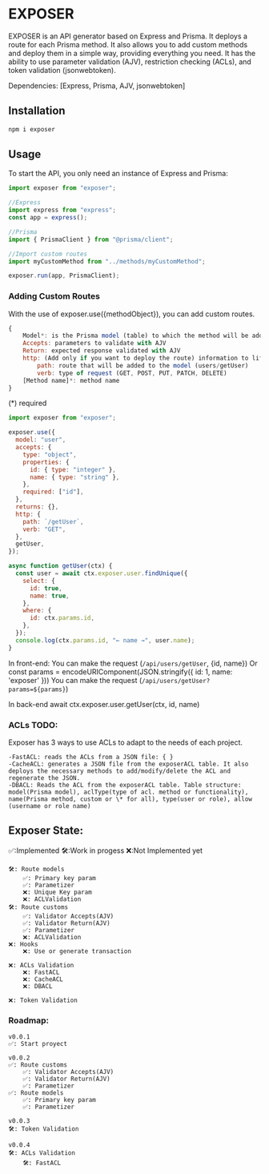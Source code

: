 # EXPOSER

EXPOSER is an API generator based on Express and Prisma. It deploys a route for each Prisma method.
It also allows you to add custom methods and deploy them in a simple way, providing everything you need.
It has the ability to use parameter validation (AJV), restriction checking (ACLs), and token validation (jsonwebtoken).

Dependencies: [Express, Prisma, AJV, jsonwebtoken]

## Installation

```bash
npm i exposer
```

## Usage

To start the API, you only need an instance of Express and Prisma:

```js
import exposer from "exposer";

//Express
import express from "express";
const app = express();

//Prisma
import { PrismaClient } from "@prisma/client";

//Import custom routes
import myCustomMethod from "../methods/myCustomMethod";

exposer.run(app, PrismaClient);
```

### Adding Custom Routes

With the use of exposer.use({methodObject}), you can add custom routes.

```js
{
    Model*: is the Prisma model (table) to which the method will be added.
    Accepts: parameters to validate with AJV
    Return: expected response validated with AJV
    http: (Add only if you want to deploy the route) information to lift the route.
        path: route that will be added to the model (users/getUser)
        verb: type of request (GET, POST, PUT, PATCH, DELETE)
    [Method name]*: method name
}
```

(\*) required

```js
import exposer from "exposer";

exposer.use({
  model: "user",
  accepts: {
    type: "object",
    properties: {
      id: { type: "integer" },
      name: { type: "string" },
    },
    required: ["id"],
  },
  returns: {},
  http: {
    path: `/getUser`,
    verb: "GET",
  },
  getUser,
});

async function getUser(ctx) {
  const user = await ctx.exposer.user.findUnique({
    select: {
      id: true,
      name: true,
    },
    where: {
      id: ctx.params.id,
    },
  });
  console.log(ctx.params.id, "← name →", user.name);
}
```

In front-end:
You can make the request (`/api/users/getUser`, {id, name})
Or
const params = encodeURIComponent(JSON.stringify({ id: 1, name: 'exposer' }))
You can make the request (`/api/users/getUser?params=${params}`)

In back-end
await ctx.exposer.user.getUser(ctx, id, name)

### ACLs TODO:

Exposer has 3 ways to use ACLs to adapt to the needs of each project.

```
-FastACL: reads the ACLs from a JSON file: { }
-CacheACL: generates a JSON file from the exposerACL table. It also deploys the necessary methods to add/modify/delete the ACL and regenerate the JSON.
-DBACL: Reads the ACL from the exposerACL table. Table structure: model(Prisma model), aclType(type of acl. method or functionality), name(Prisma method, custom or \* for all), type(user or role), allow (username or role name)
```

## Exposer State:

✅:Implemented 🛠️:Work in progess ❌:Not Implemented yet

```
🛠️: Route models
    ✅: Primary key param
    ✅: Parametizer
    ❌: Unique Key param
    ❌: ACLValidation
🛠️: Route customs
    ✅: Validator Accepts(AJV)
    ✅: Validator Return(AJV)
    ✅: Parametizer
    ❌: ACLValidation
❌: Hooks
    ❌: Use or generate transaction

❌: ACLs Validation
    ❌: FastACL
    ❌: CacheACL
    ❌: DBACL

❌: Token Validation
```

### Roadmap:

```
v0.0.1
✅: Start proyect

v0.0.2
✅: Route customs
    ✅: Validator Accepts(AJV)
    ✅: Validator Return(AJV)
    ✅: Parametizer
✅: Route models
    ✅: Primary key param
    ✅: Parametizer

v0.0.3
🛠️: Token Validation

v0.0.4
🛠️: ACLs Validation
    🛠️: FastACL
```

